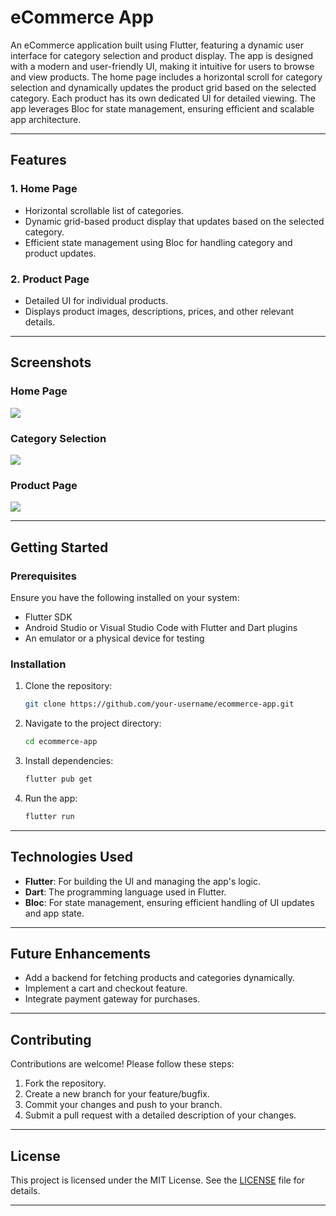 # eCommerce App

An eCommerce application built using Flutter, featuring a dynamic user interface for category selection and product display. The app is designed with a modern and user-friendly UI, making it intuitive for users to browse and view products. The home page includes a horizontal scroll for category selection and dynamically updates the product grid based on the selected category. Each product has its own dedicated UI for detailed viewing. The app leverages Bloc for state management, ensuring efficient and scalable app architecture.

---

## Features

### 1. **Home Page**
- Horizontal scrollable list of categories.
- Dynamic grid-based product display that updates based on the selected category.
- Efficient state management using Bloc for handling category and product updates.

### 2. **Product Page**
- Detailed UI for individual products.
- Displays product images, descriptions, prices, and other relevant details.

---

## Screenshots

### Home Page
<img src="Screenshots/ios homescreen.png" />

### Category Selection
<img src="Screenshots/ios category List.png"/>



### Product Page
<img src="Screenshots/ios product Details.png"/>



---

## Getting Started

### Prerequisites
Ensure you have the following installed on your system:
- Flutter SDK
- Android Studio or Visual Studio Code with Flutter and Dart plugins
- An emulator or a physical device for testing

### Installation
1. Clone the repository:
   ```bash
   git clone https://github.com/your-username/ecommerce-app.git
   ```
2. Navigate to the project directory:
   ```bash
   cd ecommerce-app
   ```
3. Install dependencies:
   ```bash
   flutter pub get
   ```
4. Run the app:
   ```bash
   flutter run
   ```

---

## Technologies Used
- **Flutter**: For building the UI and managing the app's logic.
- **Dart**: The programming language used in Flutter.
- **Bloc**: For state management, ensuring efficient handling of UI updates and app state.

---

## Future Enhancements
- Add a backend for fetching products and categories dynamically.
- Implement a cart and checkout feature.
- Integrate payment gateway for purchases.

---

## Contributing
Contributions are welcome! Please follow these steps:
1. Fork the repository.
2. Create a new branch for your feature/bugfix.
3. Commit your changes and push to your branch.
4. Submit a pull request with a detailed description of your changes.

---

## License
This project is licensed under the MIT License. See the [LICENSE](./LICENSE) file for details.

---
